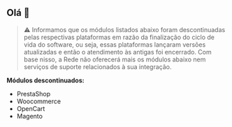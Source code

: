 ## Olá 👋

> :warning:
> Informamos que os módulos listados abaixo foram descontinuadas pelas respectivas plataformas em razão da finalização do ciclo de vida do software, ou seja, essas plataformas lançaram versões atualizadas e então o atendimento às antigas foi encerrado. Com base nisso, a Rede não oferecerá mais os módulos abaixo nem serviços de suporte relacionados à sua integração.

**Módulos descontinuados:**

* PrestaShop
* Woocommerce
* OpenCart
* Magento
   
